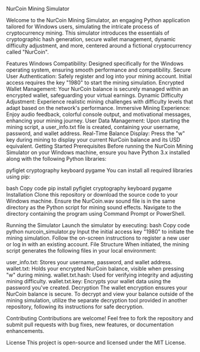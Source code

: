 NurCoin Mining Simulator

Welcome to the NurCoin Mining Simulator, an engaging Python application tailored for Windows users, simulating the intricate process of cryptocurrency mining. This simulator introduces the essentials of cryptographic hash generation, secure wallet management, dynamic difficulty adjustment, and more, centered around a fictional cryptocurrency called "NurCoin".

Features
Windows Compatibility: Designed specifically for the Windows operating system, ensuring smooth performance and compatibility.
Secure User Authentication: Safely register and log into your mining account. Initial access requires the key "1980" to start the mining simulation.
Encrypted Wallet Management: Your NurCoin balance is securely managed within an encrypted wallet, safeguarding your virtual earnings.
Dynamic Difficulty Adjustment: Experience realistic mining challenges with difficulty levels that adapt based on the network's performance.
Immersive Mining Experience: Enjoy audio feedback, colorful console output, and motivational messages, enhancing your mining journey.
User Data Management: Upon starting the mining script, a user_info.txt file is created, containing your username, password, and wallet address.
Real-Time Balance Display: Press the "w" key during mining to display your current NurCoin balance and its USD equivalent.
Getting Started
Prerequisites
Before running the NurCoin Mining Simulator on your Windows machine, ensure you have Python 3.x installed along with the following Python libraries:

pyfiglet
cryptography
keyboard
pygame
You can install all required libraries using pip:

bash
Copy code
pip install pyfiglet cryptography keyboard pygame
Installation
Clone this repository or download the source code to your Windows machine.
Ensure the NurCoin.wav sound file is in the same directory as the Python script for mining sound effects.
Navigate to the directory containing the program using Command Prompt or PowerShell.

Running the Simulator
Launch the simulator by executing:
bash
Copy code
python nurcoin_simulator.py
Input the initial access key "1980" to initiate the mining simulation.
Follow the on-screen instructions to register a new user or log in with an existing account.
File Structure
When initiated, the mining script generates the following files in your local environment:

user_info.txt: Stores your username, password, and wallet address.
wallet.txt: Holds your encrypted NurCoin balance, visible when pressing "w" during mining.
wallet.txt.hash: Used for verifying integrity and adjusting mining difficulty.
wallet.txt.key: Encrypts your wallet data using the password you've created.
Decryption
The wallet encryption ensures your NurCoin balance is secure. To decrypt and view your balance outside of the mining simulation, utilize the separate decryption tool provided in another repository, following its instructions for safe decryption.

Contributing
Contributions are welcome! Feel free to fork the repository and submit pull requests with bug fixes, new features, or documentation enhancements.

License
This project is open-source and licensed under the MIT License.
